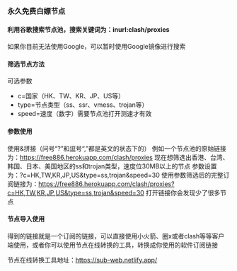 ### 永久免费白嫖节点

#### 利用谷歌搜索节点池，搜索关键词为：inurl:clash/proxies

如果你目前无法使用Google，可以暂时使用Google镜像进行搜索

#### 筛选节点方法
可选参数
* c=国家（HK、TW、KR、JP、US等）
* type=节点类型（ss、ssr、vmess、trojan等）
* speed=速度（数字）需要节点池打开测速才有效

#### 参数使用
使用&拼接（问号“?”和逗号“,”都是英文的状态下的） 例如一个节点池的原始链接为：https://free886.herokuapp.com/clash/proxies 现在想筛选出香港、台湾、韩国、日本、美国地区的ss和trojan类型，速度位30MB以上的节点 参数设置为：?c=HK,TW,KR,JP,US&type=ss,trojan&speed=30 使用参数筛选后的完整订阅链接为：https://free886.herokuapp.com/clash/proxies?c=HK,TW,KR,JP,US&type=ss,trojan&speed=30 打开链接你会发现少了很多节点

#### 节点导入使用
得到的链接就是一个订阅的链接，可以直接使用小火箭、圈x或者clash等等客户端使用，或者你可以使用节点在线转换的工具，转换成你使用的软件订阅链接

节点在线转换工具地址：https://sub-web.netlify.app/
